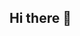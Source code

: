 ## Hi there 👋

<!--
**GarrettyBecause/GarrettyBecause** is a ✨ _special_ ✨ repository because its `README.md` (this file) appears on your GitHub profile.

Here are some ideas to get you started:

- 🥴 I am a mature student. 
- 📚 I'm enrolled at LCC
- 👩‍🎓 This Web Design class will fulfill my Associate's Degree requirement.
- 💀 I love Halloween
- 🦜 I enjoy bird watching
- 🌻 I enjoy working in the garden
